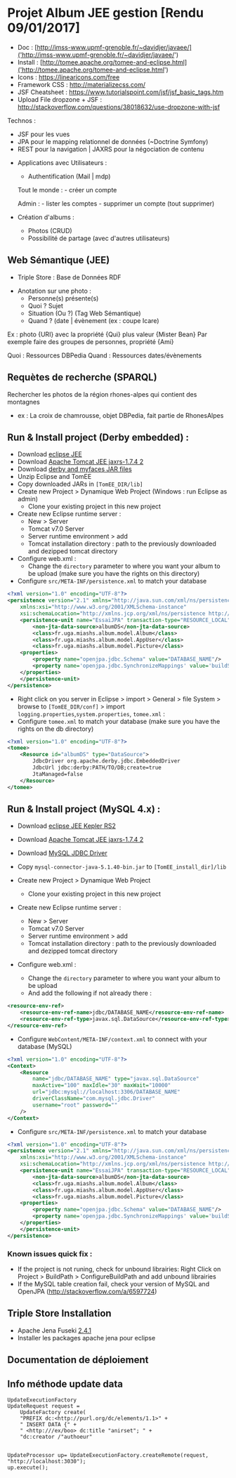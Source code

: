 # Projet Album JEE gestion [Rendu 09/01/2017]

- Doc : [http://imss-www.upmf-grenoble.fr/~davidjer/javaee/]('http://imss-www.upmf-grenoble.fr/~davidjer/javaee/')
- Install : [http://tomee.apache.org/tomee-and-eclipse.html]('http://tomee.apache.org/tomee-and-eclipse.html')
- Icons : https://linearicons.com/free
- Framework CSS : http://materializecss.com/
- JSF Cheatsheet : https://www.tutorialspoint.com/jsf/jsf_basic_tags.htm
- Upload File dropzone + JSF : http://stackoverflow.com/questions/38018632/use-dropzone-with-jsf

Technos : 
* JSF pour les vues
* JPA pour le mapping relationnel de données (~Doctrine Symfony) 
* REST pour la navigation | JAXRS pour la négociation de contenu


- Applications avec Utilisateurs : 
	- Authentification (Mail | mdp)
	
	Tout le monde : 
		- créer un compte
		
	Admin :
		- lister les comptes
		- supprimer un compte (tout supprimer) 

- Création d'albums : 
	- Photos (CRUD)
	- Possibilité de partage (avec d'autres utilisateurs)

## Web Sémantique (JEE)

* Triple Store : Base de Données RDF 

- Anotation sur une photo : 
	- Personne(s) présente(s)
	- Quoi ? Sujet
	- Situation (Ou ?) (Tag Web Sémantique)
	- Quand ? (date | évènement (ex : coupe Icare)

Ex : photo {URI} avec la propriété {Qui} plus valeur {Mister Bean}
Par exemple faire des groupes de personnes, propriété {Ami}

Quoi :  Ressources DBPedia 
Quand : Ressources dates/évènements 

## Requètes de recherche (SPARQL) 

Rechercher les photos de la région rhones-alpes qui contient des montagnes 
- ex : La croix de chamrousse, objet DBPedia, fait partie de RhonesAlpes 

## Run & Install project (Derby embedded) : 
* Download [eclipse JEE](http://www.eclipse.org/downloads/packages/) 
* Download [Apache Tomcat JEE jaxrs-1.7.4 2](https://tomee.apache.org/download/archives.html)
* Download [derby and myfaces JAR files](http://imss-www.upmf-grenoble.fr/~davidjer/javaee/)
* Unzip Eclipse and TomEE
* Copy downloaded JARs in `[TomEE_DIR/lib]`
* Create new Project > Dynamique Web Project (Windows : run Eclipse as admin)
	* Clone your existing project in this new project
* Create new Eclipse runtime server : 
	* New > Server
	* Tomcat v7.0 Server
	* Server runtime environment > add
	* Tomcat installation directory : path to the previously downloaded and dezipped tomcat directory	
* Configure web.xml :
	* Change the `directory` parameter to where you want your album to be upload (make sure you have the rights on this directory)
* Configure `src/META-INF/persistence.xml` to match your database
```xml
<?xml version="1.0" encoding="UTF-8"?>
<persistence version="2.1" xmlns="http://java.sun.com/xml/ns/persistence" 
	xmlns:xsi="http://www.w3.org/2001/XMLSchema-instance" 
	xsi:schemaLocation="http://xmlns.jcp.org/xml/ns/persistence http://xmlns.jcp.org/xml/ns/persistence/persistence_2_1.xsd">
	<persistence-unit name="EssaiJPA" transaction-type="RESOURCE_LOCAL">
		<non-jta-data-source>albumDS</non-jta-data-source>
		<class>fr.uga.miashs.album.model.Album</class>
		<class>fr.uga.miashs.album.model.AppUser</class>
		<class>fr.uga.miashs.album.model.Picture</class>
	<properties>
		<property name="openjpa.jdbc.Schema" value="DATABASE_NAME"/>
		<property name='openjpa.jdbc.SynchronizeMappings' value='buildSchema(ForeignKeys=true)' />
	</properties>
	</persistence-unit>
</persistence>
```

* Right click on you server in Eclipse > import > General > file System > browse to `[TomEE_DIR/conf]` > import `logging.properties`,`system.properties`, `tomee.xml` :
* Configure `tomee.xml` to match your database (make sure you have the rights on the db directory)
```xml
<?xml version="1.0" encoding="UTF-8"?>
<tomee>
	<Resource id="albumDS" type="DataSource">
		JdbcDriver org.apache.derby.jdbc.EmbeddedDriver
		JdbcUrl jdbc:derby:PATH/TO/DB;create=true
		JtaManaged=false
	</Resource>
</tomee>
```

## Run & Install project (MySQL 4.x) : 

* Download [eclipse JEE Kepler RS2](http://www.eclipse.org/downloads/packages/eclipse-ide-java-ee-developers/keplerr) 
* Download [Apache Tomcat JEE jaxrs-1.7.4 2](https://tomee.apache.org/downloads.html)
* Download [MySQL JDBC Driver](https://dev.mysql.com/downloads/connector/j/)
* Copy `mysql-connector-java-5.1.40-bin.jar` to `[TomEE_install_dir]/lib`
* Create new Project > Dynamique Web Project
	* Clone your existing project in this new project
* Create new Eclipse runtime server : 
	* New > Server
	* Tomcat v7.0 Server
	* Server runtime environment > add
	* Tomcat installation directory : path to the previously downloaded and dezipped tomcat directory

* Configure web.xml :
	* Change the `directory` parameter to where you want your album to be upload
	* And add the following if not already there :
```xml 
<resource-env-ref>
    <resource-env-ref-name>jdbc/DATABASE_NAME</resource-env-ref-name>
    <resource-env-ref-type>javax.sql.DataSource</resource-env-ref-type>
</resource-env-ref>
``` 

* Configure `WebContent/META-INF/context.xml` to connect with your database (MySQL)
```xml
<?xml version="1.0" encoding="UTF-8"?>
<Context>
    <Resource
        name="jdbc/DATABASE_NAME" type="javax.sql.DataSource"
        maxActive="100" maxIdle="30" maxWait="10000" 
        url="jdbc:mysql://localhost:3306/DATABASE_NAME"
        driverClassName="com.mysql.jdbc.Driver"
        username="root" password=""
    />
</Context>
```

* Configure `src/META-INF/persistence.xml` to match your database
```xml
<?xml version="1.0" encoding="UTF-8"?>
<persistence version="2.1" xmlns="http://java.sun.com/xml/ns/persistence" 
	xmlns:xsi="http://www.w3.org/2001/XMLSchema-instance" 
	xsi:schemaLocation="http://xmlns.jcp.org/xml/ns/persistence http://xmlns.jcp.org/xml/ns/persistence/persistence_2_1.xsd">
	<persistence-unit name="EssaiJPA" transaction-type="RESOURCE_LOCAL">
		<non-jta-data-source>albumDS</non-jta-data-source>
		<class>fr.uga.miashs.album.model.Album</class>
		<class>fr.uga.miashs.album.model.AppUser</class>
		<class>fr.uga.miashs.album.model.Picture</class>
	<properties>
		<property name="openjpa.jdbc.Schema" value="DATABASE_NAME"/>
		<property name='openjpa.jdbc.SynchronizeMappings' value='buildSchema(ForeignKeys=true)' />
	</properties>
	</persistence-unit>
</persistence>
```
### Known issues quick fix :	
* If the project is not runing, check for unbound librairies: Right Click on Project > BuildPath > ConfigureBuildPath and add unbound librairies
* If the MySQL table creation fail, check your version of MySQL and OpenJPA (http://stackoverflow.com/a/6597724)


## Triple Store Installation 

* Apache Jena Fuseki [2.4.1](https://jena.apache.org/download/) 
* Installer les packages apache jena pour eclipse 

## Documentation de déploiement 

## Info méthode update data 

```
UpdateExecutionFactory
UpdateRequest request = 
	UpdateFactory create(
	"PREFIX dc:<http://purl.org/dc/elements/1.1>" +
	" INSERT DATA {" + 
	" <http:///ex/boo> dc:title "anirset"; " + 
	"dc:creator /"authoeur" 


UpdateProcessor up= UpdateExecutionFactory.createRemote(request, "http://localhost:3030");
up.execute();
```
